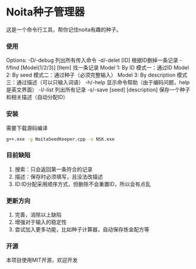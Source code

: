 # Noita种子管理器
这是一个命令行工具，帮你记住noita有趣的种子。
### 使用
Options:
    -D/-debug                       列出所有传入命令
    -d/-delet [ID]                  根据ID删掉一条记录
    -f/find [Model(1/2/3)] [Item]   找一条记录
        Model 1: By ID              模式一：通过ID
        Model 2: By seed            模式二：通过种子（必须完整输入）
        Model 3: By description     模式三：通过描述（可以只输入词语）
    -h/-help                        显示命令帮助（由于编码问题，help是英文界面）
    -l/-list                        列出所有记录
    -s/-save [seed] [description]   保存一个种子和相关描述（自动分配ID）
### 安装
需要下载源码编译
```cmd
g++.exe -g NoitaSeedKeeper.cpp -o NSK.exe
```
### 目前缺陷
1. 搜索：只会返回第一条符合的记录
2. 描述：保存时必须填写，且没法改描述
3. ID:ID分配采用顺序方式，但删除不会重置ID，所以会有点乱
### 更新方向
1. 完善，消除以上缺陷
2. 增强对于输入的稳定性
3. 尝试加入更多功能，比如种子计算器，自动保存炼金配方等
### 开源
本项目使用MIT开源，欢迎开发
